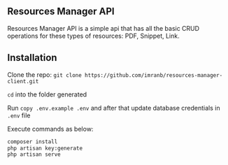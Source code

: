 ## Resources Manager API

Resources Manager API is a simple api that has all the basic CRUD operations for these types of resources: PDF, Snippet, Link.

## Installation 

Clone the repo: ``` git clone https://github.com/imranb/resources-manager-client.git ```

```cd``` into the folder generated

Run ```copy .env.example .env``` and after that update database credentials in ```.env``` file

Execute commands as below:

```sh 
composer install
php artisan key:generate
php artisan serve
```
